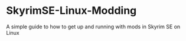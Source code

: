 # SkyrimSE-Linux-Modding
A simple guide to how to get up and running with mods in Skyrim SE on Linux 
